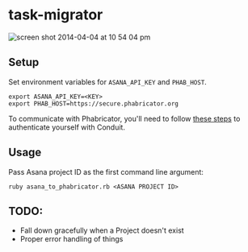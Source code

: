 # task-migrator

![screen shot 2014-04-04 at 10 54 04 pm](https://cloud.githubusercontent.com/assets/286015/2622027/ddb08ed8-bc86-11e3-81c3-43e995ca1efc.png)

## Setup

Set environment variables for `ASANA_API_KEY` and `PHAB_HOST`.

    export ASANA_API_KEY=<KEY>
    export PHAB_HOST=https://secure.phabricator.org

To communicate with Phabricator, you'll need to follow [these steps](https://github.com/amfeng/phabricator-ruby) to authenticate yourself with Conduit.

## Usage

Pass Asana project ID as the first command line argument:

    ruby asana_to_phabricator.rb <ASANA PROJECT ID>

## TODO:

  - Fall down gracefully when a Project doesn't exist
  - Proper error handling of things

